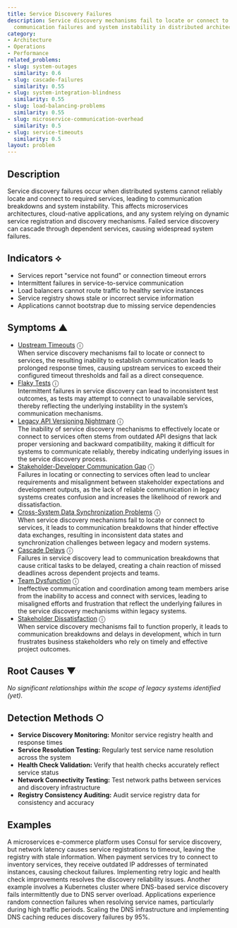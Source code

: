 ```yaml
---
title: Service Discovery Failures
description: Service discovery mechanisms fail to locate or connect to services, causing
  communication failures and system instability in distributed architectures.
category:
- Architecture
- Operations
- Performance
related_problems:
- slug: system-outages
  similarity: 0.6
- slug: cascade-failures
  similarity: 0.55
- slug: system-integration-blindness
  similarity: 0.55
- slug: load-balancing-problems
  similarity: 0.55
- slug: microservice-communication-overhead
  similarity: 0.5
- slug: service-timeouts
  similarity: 0.5
layout: problem
---
```


## Description

Service discovery failures occur when distributed systems cannot reliably locate and connect to required services, leading to communication breakdowns and system instability. This affects microservices architectures, cloud-native applications, and any system relying on dynamic service registration and discovery mechanisms. Failed service discovery can cascade through dependent services, causing widespread system failures.

## Indicators ⟡

- Services report "service not found" or connection timeout errors
- Intermittent failures in service-to-service communication
- Load balancers cannot route traffic to healthy service instances
- Service registry shows stale or incorrect service information
- Applications cannot bootstrap due to missing service dependencies

## Symptoms ▲
- [Upstream Timeouts](upstream-timeouts.md) <span class="info-tooltip" title="Confidence: 0.653, Strength: 0.882">ⓘ</span>
<br/>  When service discovery mechanisms fail to locate or connect to services, the resulting inability to establish communication leads to prolonged response times, causing upstream services to exceed their configured timeout thresholds and fail as a direct consequence.
- [Flaky Tests](flaky-tests.md) <span class="info-tooltip" title="Confidence: 0.520, Strength: 0.819">ⓘ</span>
<br/>  Intermittent failures in service discovery can lead to inconsistent test outcomes, as tests may attempt to connect to unavailable services, thereby reflecting the underlying instability in the system’s communication mechanisms.
- [Legacy API Versioning Nightmare](legacy-api-versioning-nightmare.md) <span class="info-tooltip" title="Confidence: 0.439, Strength: 0.917">ⓘ</span>
<br/>  The inability of service discovery mechanisms to effectively locate or connect to services often stems from outdated API designs that lack proper versioning and backward compatibility, making it difficult for systems to communicate reliably, thereby indicating underlying issues in the service discovery process.
- [Stakeholder-Developer Communication Gap](stakeholder-developer-communication-gap.md) <span class="info-tooltip" title="Confidence: 0.418, Strength: 0.809">ⓘ</span>
<br/>  Failures in locating or connecting to services often lead to unclear requirements and misalignment between stakeholder expectations and development outputs, as the lack of reliable communication in legacy systems creates confusion and increases the likelihood of rework and dissatisfaction.
- [Cross-System Data Synchronization Problems](cross-system-data-synchronization-problems.md) <span class="info-tooltip" title="Confidence: 0.368, Strength: 0.720">ⓘ</span>
<br/>  When service discovery mechanisms fail to locate or connect to services, it leads to communication breakdowns that hinder effective data exchanges, resulting in inconsistent data states and synchronization challenges between legacy and modern systems.
- [Cascade Delays](cascade-delays.md) <span class="info-tooltip" title="Confidence: 0.325, Strength: 0.888">ⓘ</span>
<br/>  Failures in service discovery lead to communication breakdowns that cause critical tasks to be delayed, creating a chain reaction of missed deadlines across dependent projects and teams.
- [Team Dysfunction](team-dysfunction.md) <span class="info-tooltip" title="Confidence: 0.324, Strength: 0.791">ⓘ</span>
<br/>  Ineffective communication and coordination among team members arise from the inability to access and connect with services, leading to misaligned efforts and frustration that reflect the underlying failures in the service discovery mechanisms within legacy systems.
- [Stakeholder Dissatisfaction](stakeholder-dissatisfaction.md) <span class="info-tooltip" title="Confidence: 0.312, Strength: 0.812">ⓘ</span>
<br/>  When service discovery mechanisms fail to function properly, it leads to communication breakdowns and delays in development, which in turn frustrates business stakeholders who rely on timely and effective project outcomes.

## Root Causes ▼

*No significant relationships within the scope of legacy systems identified (yet).*

## Detection Methods ○

- **Service Discovery Monitoring:** Monitor service registry health and response times
- **Service Resolution Testing:** Regularly test service name resolution across the system
- **Health Check Validation:** Verify that health checks accurately reflect service status
- **Network Connectivity Testing:** Test network paths between services and discovery infrastructure
- **Registry Consistency Auditing:** Audit service registry data for consistency and accuracy

## Examples

A microservices e-commerce platform uses Consul for service discovery, but network latency causes service registrations to timeout, leaving the registry with stale information. When payment services try to connect to inventory services, they receive outdated IP addresses of terminated instances, causing checkout failures. Implementing retry logic and health check improvements resolves the discovery reliability issues. Another example involves a Kubernetes cluster where DNS-based service discovery fails intermittently due to DNS server overload. Applications experience random connection failures when resolving service names, particularly during high traffic periods. Scaling the DNS infrastructure and implementing DNS caching reduces discovery failures by 95%.
